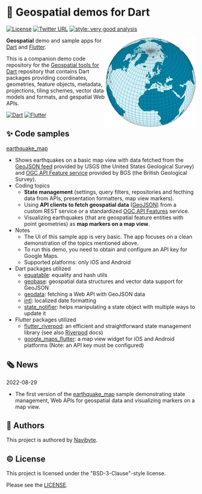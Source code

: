 # :compass: Geospatial demos for Dart 

[![License](https://img.shields.io/badge/License-BSD%203--Clause-blue.svg)](https://opensource.org/licenses/BSD-3-Clause) [![Twitter URL](https://img.shields.io/twitter/url/https/twitter.com/navibyte.svg?style=social&label=Follow%20%40navibyte)](https://twitter.com/navibyte) [![style: very good analysis](https://img.shields.io/badge/style-very_good_analysis-B22C89.svg)](https://pub.dev/packages/very_good_analysis) 

<a title="Stefan Kühn (Fotograf), CC BY-SA 3.0 &lt;https://creativecommons.org/licenses/by-sa/3.0&gt;, via Wikimedia Commons" href="https://commons.wikimedia.org/wiki/File:Azimutalprojektion-schief_kl-cropped.png"><img src="https://raw.githubusercontent.com/navibyte/geospatial_docs/main/assets/doc/projections/azimutal/Azimutalprojektion-schief_kl-cropped.png" align="right"></a>

**Geospatial** demo and sample apps for [Dart](https://dart.dev/) and 
[Flutter](https://flutter.dev/).

This is a companion demo code repository for the 
[Geospatial tools for Dart](https://github.com/navibyte/geospatial) repository
that contains Dart packages providing coordinates, geometries, feature objects, 
metadata, projections, tiling schemes, vector data models and formats, and
gespatial Web APIs.

[![Dart](https://img.shields.io/badge/dart-%230175C2.svg?style=for-the-badge&logo=dart&logoColor=white)](https://dart.dev/) [![Flutter](https://img.shields.io/badge/Flutter-%2302569B.svg?style=for-the-badge&logo=Flutter&logoColor=white)](https://flutter.dev/)

## :sparkles: Code samples

[earthquake_map](earthquake_map)
* Shows earthquakes on a basic map view with data fetched from the [GeoJSON feed](https://earthquake.usgs.gov/earthquakes/feed/) provided by USGS (the United States Geological Survey) and [OGC API Feature service](https://ogcapi.bgs.ac.uk/collections/recentearthquakes?f=html) provided by BGS (the British Geological Survey).
* Coding topics
  * **State management** (settings, query filters, repositories and fecthing data from APIs, presentation formatters, map view markers).
  * Using **API clients to fetch geospatial data** ([GeoJSON](https://geojson.org/)) from a custom REST service or a standardized [OGC API Features](https://ogcapi.ogc.org/features/) service.
  * Visualizing earthquakes (that are geospatial feature entities with point geometries) as **map markers on a map view**.
* Notes
  * The UI of this sample app is very basic. The app focuses on a clean demonstration of the topics mentioned above.
  * To run this demo, you need to obtain and configure an API key for Google Maps.
  * Supported platforms: only iOS and Android
* Dart packages utilized
  * [equatable](https://pub.dev/packages/equatable): equality and hash utils
  * [geobase](https://pub.dev/packages/geobase): geospatial data structures and vector data support for GeoJSON
  * [geodata](https://pub.dev/packages/geodata): fetching a Web API with GeoJSON data
  * [intl](https://pub.dev/packages/intl): localized date formatting
  * [state_notifier](https://pub.dev/packages/state_notifier): helps manipulating a state object with multiple ways to update it 
* Flutter packages utilized
  * [flutter_riverpod](https://pub.dev/packages/flutter_riverpod): an efficient and straightforward state management library (see also [Riverpod](https://riverpod.dev/) docs)
  * [google_maps_flutter](https://pub.dev/packages/google_maps_flutter): a map view widget for iOS and Android platforms (Note: an API key must be configured)

## :newspaper_roll: News

2022-08-29
* The first version of the [earthquake_map](earthquake_map) sample demonstrating state management, Web APIs for geospatial data and visualizing markers on a map view.

## :house_with_garden: Authors

This project is authored by [Navibyte](https://navibyte.com).

## :copyright: License

This project is licensed under the "BSD-3-Clause"-style license.

Please see the [LICENSE](LICENSE).